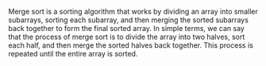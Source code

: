 Merge sort is a sorting algorithm that works by dividing an array into smaller subarrays, sorting each subarray, and then merging the sorted subarrays back together to form the final sorted array.
In simple terms, we can say that the process of merge sort is to divide the array into two halves, sort each half, and then merge the sorted halves back together. This process is repeated until the entire array is sorted.
